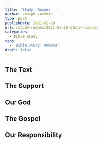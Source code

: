 ```yaml
---
title: 'Study: Romans  '
author: Joseph Louthan
type: post
publishDate: 2021-01-28
url: /study-romans/2021-01-28-study-romans/
categories:
  - Bible Study
tags:
  - 'Bible Study: Romans'
draft: false
---
```

## The Text

## The Support

## Our God

## The Gospel

## Our Responsibility

